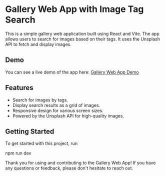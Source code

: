 # Gallery Web App with Image Tag Search

This is a simple gallery web application built using React and Vite. The app allows users to search for images based on their tags. It uses the Unsplash API to fetch and display images.

## Demo

You can see a live demo of the app here: [Gallery Web App Demo](https://unsplash-gallery-kappa.vercel.app/)

## Features

- Search for images by tags.
- Display search results as a grid of images.
- Responsive design for various screen sizes.
- Powered by the Unsplash API for high-quality images.

## Getting Started

To get started with this project, run

npm run dev


Thank you for using and contributing to the Gallery Web App! If you have any questions or feedback, please don't hesitate to reach out.


